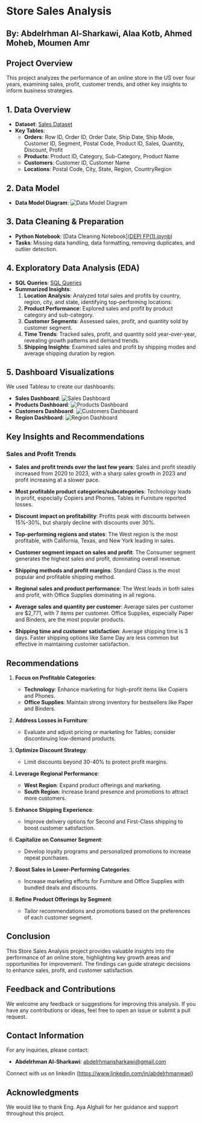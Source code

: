 # Store Sales Analysis

## By: Abdelrhman Al-Sharkawi, Alaa Kotb, Ahmed Moheb, Moumen Amr  

## Project Overview  
This project analyzes the performance of an online store in the US over four years, examining sales, profit, customer trends, and other key insights to inform business strategies.

## 1. Data Overview  
- **Dataset**: [Sales Dataset](https://www.datawithbaraa.com/tableau/tableau-sales-project-thank-you/#google_vignette)  
- **Key Tables**:  
  - **Orders**: Row ID, Order ID, Order Date, Ship Date, Ship Mode, Customer ID, Segment, Postal Code, Product ID, Sales, Quantity, Discount, Profit  
  - **Products**: Product ID, Category, Sub-Category, Product Name  
  - **Customers**: Customer ID, Customer Name  
  - **Locations**: Postal Code, City, State, Region, CountryRegion  

## 2. Data Model  
- **Data Model Diagram**: ![Data Model Diagram](image_2024-10-31_052022411.png)  

## 3. Data Cleaning & Preparation  
- **Python Notebook**: [Data Cleaning Notebook]([DEPI FP(1).ipynb](http://localhost:8888/lab/tree/DEPI%20FP.ipynb))  
- **Tasks**: Missing data handling, data formatting, removing duplicates, and outlier detection.  

## 4. Exploratory Data Analysis (EDA)  
- **SQL Queries**: [SQL Queries](SQLQuery2[1].txt)  
- **Summarized Insights**:  
  1. **Location Analysis**: Analyzed total sales and profits by country, region, city, and state, identifying top-performing locations.  
  2. **Product Performance**: Explored sales and profit by product category and sub-category.  
  3. **Customer Segments**: Assessed sales, profit, and quantity sold by customer segment.  
  4. **Time Trends**: Tracked sales, profit, and quantity sold year-over-year, revealing growth patterns and demand trends.  
  5. **Shipping Insights**: Examined sales and profit by shipping modes and average shipping duration by region.  

## 5. Dashboard Visualizations  
We used Tableau to create our dashboards:  
- **Sales Dashboard**: ![Sales Dashboard](1730105243371.jpeg)  
- **Products Dashboard**: ![Products Dashboard](1730105242959.jpeg)  
- **Customers Dashboard**: ![Customers Dashboard](1730105243117.jpeg)  
- **Region Dashboard**: ![Region Dashboard](1730105243319.jpeg)  

## Key Insights and Recommendations  
### Sales and Profit Trends  
- **Sales and profit trends over the last few years**: Sales and profit steadily increased from 2020 to 2023, with a sharp sales growth in 2023 and profit increasing at a slower pace.  

- **Most profitable product categories/subcategories**: Technology leads in profit, especially Copiers and Phones. Tables in Furniture reported losses.  

- **Discount impact on profitability**: Profits peak with discounts between 15%-30%, but sharply decline with discounts over 30%.  

- **Top-performing regions and states**: The West region is the most profitable, with California, Texas, and New York leading in sales.  

- **Customer segment impact on sales and profit**: The Consumer segment generates the highest sales and profit, dominating overall revenue.  

- **Shipping methods and profit margins**: Standard Class is the most popular and profitable shipping method.  

- **Regional sales and product performance**: The West leads in both sales and profit, with Office Supplies dominating in all regions.  

- **Average sales and quantity per customer**: Average sales per customer are $2,771, with 7 items per customer. Office Supplies, especially Paper and Binders, are the most popular products.  

- **Shipping time and customer satisfaction**: Average shipping time is 3 days. Faster shipping options like Same Day are less common but effective in maintaining customer satisfaction.  

## Recommendations  
1. **Focus on Profitable Categories**:  
   - **Technology**: Enhance marketing for high-profit items like Copiers and Phones.  
   - **Office Supplies**: Maintain strong inventory for bestsellers like Paper and Binders.  

2. **Address Losses in Furniture**:  
   - Evaluate and adjust pricing or marketing for Tables; consider discontinuing low-demand products.  

3. **Optimize Discount Strategy**:  
   - Limit discounts beyond 30-40% to protect profit margins.  

4. **Leverage Regional Performance**:  
   - **West Region**: Expand product offerings and marketing.  
   - **South Region**: Increase brand presence and promotions to attract more customers.  

5. **Enhance Shipping Experience**:  
   - Improve delivery options for Second and First-Class shipping to boost customer satisfaction.  

6. **Capitalize on Consumer Segment**:  
   - Develop loyalty programs and personalized promotions to increase repeat purchases.  

7. **Boost Sales in Lower-Performing Categories**:  
   - Increase marketing efforts for Furniture and Office Supplies with bundled deals and discounts.  

8. **Refine Product Offerings by Segment**:  
   - Tailor recommendations and promotions based on the preferences of each customer segment.
  
## Conclusion
This Store Sales Analysis project provides valuable insights into the performance of an online store, highlighting key growth areas and opportunities for improvement. The findings can guide strategic decisions to enhance sales, profit, and customer satisfaction.

## Feedback and Contributions
We welcome any feedback or suggestions for improving this analysis. If you have any contributions or ideas, feel free to open an issue or submit a pull request.

## Contact Information
For any inquiries, please contact:
- **Abdelrhman Al-Sharkawi**: abdelrhmansharkawi@gmail.com


Connect with us on linkedin (https://www.linkedin.com/in/abdelrhmanwael)

## Acknowledgments
We would like to thank Eng. Aya Alghali for her guidance and support throughout this project.

  
